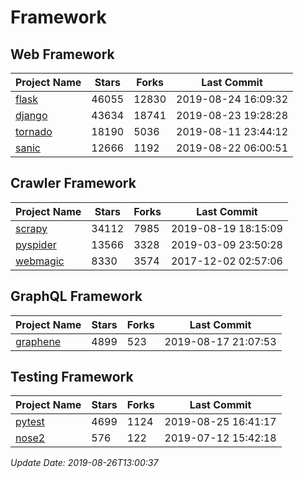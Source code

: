 # Framework

## Web Framework

| Project Name | Stars | Forks | Last Commit |
| ------------ | ----- | ----- | ----------- |
| [flask](https://github.com/pallets/flask) | 46055 | 12830 | 2019-08-24 16:09:32 |
| [django](https://github.com/django/django) | 43634 | 18741 | 2019-08-23 19:28:28 |
| [tornado](https://github.com/tornadoweb/tornado) | 18190 | 5036 | 2019-08-11 23:44:12 |
| [sanic](https://github.com/huge-success/sanic) | 12666 | 1192 | 2019-08-22 06:00:51 |

## Crawler Framework

| Project Name | Stars | Forks | Last Commit |
| ------------ | ----- | ----- | ----------- |
| [scrapy](https://github.com/scrapy/scrapy) | 34112 | 7985 | 2019-08-19 18:15:09 |
| [pyspider](https://github.com/binux/pyspider) | 13566 | 3328 | 2019-03-09 23:50:28 |
| [webmagic](https://github.com/code4craft/webmagic) | 8330 | 3574 | 2017-12-02 02:57:06 |

## GraphQL Framework

| Project Name | Stars | Forks | Last Commit |
| ------------ | ----- | ----- | ----------- |
| [graphene](https://github.com/graphql-python/graphene) | 4899 | 523 | 2019-08-17 21:07:53 |

## Testing Framework

| Project Name | Stars | Forks | Last Commit |
| ------------ | ----- | ----- | ----------- |
| [pytest](https://github.com/pytest-dev/pytest) | 4699 | 1124 | 2019-08-25 16:41:17 |
| [nose2](https://github.com/nose-devs/nose2) | 576 | 122 | 2019-07-12 15:42:18 |

*Update Date: 2019-08-26T13:00:37*